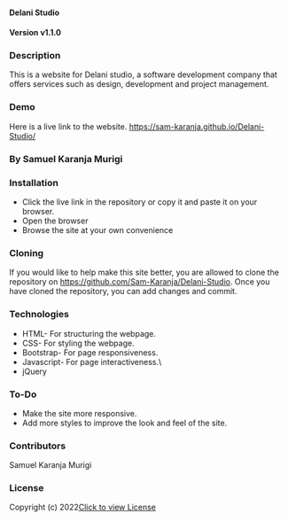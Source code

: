 #### Delani Studio

#### Version v1.1.0

### Description
This is a website for Delani studio, a software development company that offers services such as design, development and project management.
### Demo
Here is a live link to the website. https://sam-karanja.github.io/Delani-Studio/

### By Samuel Karanja Murigi


### Installation
* Click the live link in the repository or copy it and paste it on your browser.
* Open the browser
* Browse the site at your own convenience


### Cloning
If you would like to help make this site better, you are allowed to clone the repository on https://github.com/Sam-Karanja/Delani-Studio.
Once you have cloned the repository, you can add changes and commit.

### Technologies
* HTML- For structuring the webpage.
* CSS- For styling the webpage.
* Bootstrap- For page responsiveness. 
* Javascript- For page interactiveness.\
* jQuery

### To-Do
* Make the site more responsive.
* Add more styles to improve the look and feel of the site.

### Contributors
Samuel Karanja Murigi

### License
Copyright (c) 2022[Click to view License](LICENSE)